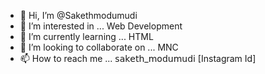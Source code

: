 - 👋 Hi, I’m @Sakethmodumudi
- 👀 I’m interested in ... Web Development
- 🌱 I’m currently learning ... HTML
- 💞️ I’m looking to collaborate on ... MNC
- 📫 How to reach me ... 𝗌𝖺𝗄𝖾𝗍𝗁_𝗆𝗈𝖽𝗎𝗆𝗎𝖽𝗂 [Instagram Id]

<!---
Sakethmodumudi/Sakethmodumudi is a ✨ special ✨ repository because its `README.md` (this file) appears on your GitHub profile.
You can click the Preview link to take a look at your changes.
--->
